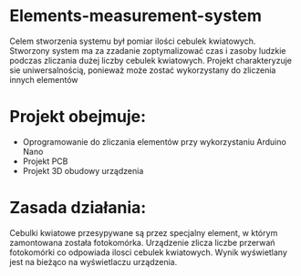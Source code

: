 # Elements-measurement-system

Celem stworzenia systemu był pomiar ilości cebulek kwiatowych. Stworzony system ma za zzadanie zoptymalizować czas i zasoby ludzkie podczas zliczania dużej liczby cebulek kwiatowych.
Projekt charakteryzuje sie uniwersalnością, ponieważ może zostać wykorzystany do zliczenia innych elementów

# Projekt obejmuje:
- Oprogramowanie do zliczania elementów przy wykorzystaniu Arduino Nano
- Projekt PCB
- Projekt 3D obudowy urządzenia

# Zasada działania:
Cebulki kwiatowe przesypywane są przez specjalny element, w którym zamontowana została fotokomórka. Urządzenie zlicza liczbe przerwań fotokomórki co odpowiada ilosci cebulek kwiatowych.
Wynik wyświetlany jest na bieżąco na wyświetlaczu urządzenia.
